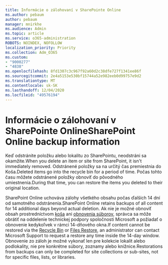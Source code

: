 ```yaml
---
title: Informácie o zálohovaní v SharePointe Online
ms.author: pebaum
author: pebaum
manager: mnirkhe
ms.audience: Admin
ms.topic: article
ms.service: o365-administration
ROBOTS: NOINDEX, NOFOLLOW
localization_priority: Priority
ms.collection: Adm_O365
ms.custom:
- "9000277"
- "4838"
ms.openlocfilehash: 8fd1307c3c967f92a60d2c38dfe727f1341ee86f
ms.sourcegitcommit: 2e4a5153e530bf15744a52e982eeb0d99757e9d2
ms.translationtype: MT
ms.contentlocale: sk-SK
ms.lasthandoff: 12/04/2020
ms.locfileid: "49576194"
---
```

# <a name="sharepoint-online-backup-information"></a><span data-ttu-id="8b4a3-102">Informácie o zálohovaní v SharePointe Online</span><span class="sxs-lookup"><span data-stu-id="8b4a3-102">SharePoint Online backup information</span></span>

<span data-ttu-id="8b4a3-103">Keď odstránite položku alebo lokalitu zo SharePointu, neodstráni sa okamžite.</span><span class="sxs-lookup"><span data-stu-id="8b4a3-103">When you delete an item or site from SharePoint, it isn't immediately removed.</span></span> <span data-ttu-id="8b4a3-104">Odstránené položky sa na určitý čas premiestnia do Koša.</span><span class="sxs-lookup"><span data-stu-id="8b4a3-104">Deleted items go into the recycle bin for a period of time.</span></span> <span data-ttu-id="8b4a3-105">Počas tohto času môžete odstránené položky obnoviť do pôvodného umiestnenia.</span><span class="sxs-lookup"><span data-stu-id="8b4a3-105">During that time, you can restore the items you deleted to their original location.</span></span>

<span data-ttu-id="8b4a3-106">SharePoint Online uchováva zálohy všetkého obsahu počas ďalších 14 dní od samotného odstránenia.</span><span class="sxs-lookup"><span data-stu-id="8b4a3-106">SharePoint Online retains backups of all content for 14 additional days beyond actual deletion.</span></span> <span data-ttu-id="8b4a3-107">Ak nie je možné obnoviť obsah prostredníctvom [koša](https://support.microsoft.com/office/restore-deleted-items-from-the-site-collection-recycle-bin-5fa924ee-16d7-487b-9a0a-021b9062d14b) ani [obnovenia súborov](https://support.microsoft.com/office/restore-your-onedrive-fa231298-759d-41cf-bcd0-25ac53eb8a15), správca sa môže obrátiť na oddelenie technickej podpory spoločnosti Microsoft a požiadať o obnovenie kedykoľvek v rámci 14-dňového okna.</span><span class="sxs-lookup"><span data-stu-id="8b4a3-107">If content cannot be restored via the [Recycle Bin](https://support.microsoft.com/office/restore-deleted-items-from-the-site-collection-recycle-bin-5fa924ee-16d7-487b-9a0a-021b9062d14b) or [Files Restore](https://support.microsoft.com/office/restore-your-onedrive-fa231298-759d-41cf-bcd0-25ac53eb8a15), an administrator can contact Microsoft Support to request a restore any time inside the 14-day window.</span></span> <span data-ttu-id="8b4a3-108">Obnovenie zo záloh je možné vykonať len pre kolekcie lokalít alebo podlokality, nie pre konkrétne súbory, zoznamy alebo knižnice.</span><span class="sxs-lookup"><span data-stu-id="8b4a3-108">Restorations from backups can only be completed for site collections or sub-sites, not for specific files, lists, or libraries.</span></span>
